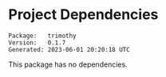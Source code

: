 # Project Dependencies
    Package:   trimothy
    Version:   0.1.7
    Generated: 2023-06-01 20:20:18 UTC

This package has no dependencies.
